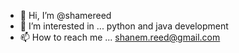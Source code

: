 - 👋 Hi, I’m @shamereed
- 👀 I’m interested in ... python and java development
- 📫 How to reach me ... shanem.reed@gmail.com

<!---
shamereed/shamereed is a ✨ special ✨ repository because its `README.md` (this file) appears on your GitHub profile.
You can click the Preview link to take a look at your changes.
--->
